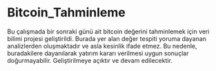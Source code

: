 # Bitcoin_Tahminleme
Bu çalışmada bir sonraki günü ait bitcoin değerini tahminlemek için veri bilimi projesi geliştirildi. Burada yer alan 
değer tespiti yoruma  dayanan analizlerden oluşmaktadır ve asla kesinlik ifade etmez. Bu nedenle, buradakilere dayanılarak yatırım kararı verilmesi uygun sonuçlar doğurmayabilir. 
Geliştirilmeye açıktır ve devam edilecektir.
